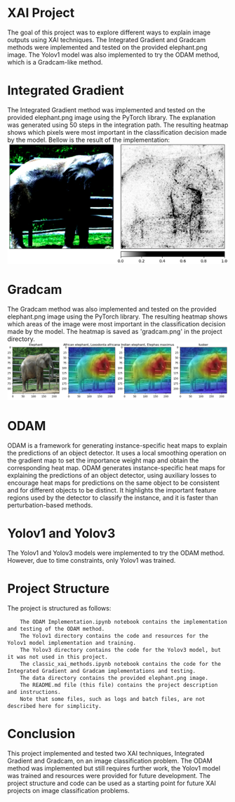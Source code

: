 # XAI Project
The goal of this project was to explore different ways to explain image outputs using XAI techniques. The Integrated Gradient and Gradcam methods were implemented and tested on the provided elephant.png image. The Yolov1 model was also implemented to try the ODAM method, which is a Gradcam-like method.

# Integrated Gradient
The Integrated Gradient method was implemented and tested on the provided elephant.png image using the PyTorch library. The explanation was generated using 50 steps in the integration path. The resulting heatmap shows which pixels were most important in the classification decision made by the model. 
Bellow is the result of the implementation:
![Result](images/IG-result.png)

# Gradcam
The Gradcam method was also implemented and tested on the provided elephant.png image using the PyTorch library. The resulting heatmap shows which areas of the image were most important in the classification decision made by the model. The heatmap is saved as 'gradcam.png' in the project directory.
![Result](images/CAM-result.png)

# ODAM 
ODAM is a framework for generating instance-specific heat maps to explain the predictions of an object detector. It uses a local smoothing operation on the gradient map to set the importance weight map and obtain the corresponding heat map. ODAM generates instance-specific heat maps for explaining the predictions of an object detector, using auxiliary losses to encourage heat maps for predictions on the same object to be consistent and for different objects to be distinct. It highlights the important feature regions used by the detector to classify the instance, and it is faster than perturbation-based methods.

# Yolov1 and Yolov3
The Yolov1 and Yolov3 models were implemented to try the ODAM method. However, due to time constraints, only Yolov1 was trained.

# Project Structure
The project is structured as follows:

        The ODAM Implementation.ipynb notebook contains the implementation and testing of the ODAM method.
        The Yolov1 directory contains the code and resources for the Yolov1 model implementation and training.
        The Yolov3 directory contains the code for the Yolov3 model, but it was not used in this project.
        The classic_xai_methods.ipynb notebook contains the code for the Integrated Gradient and Gradcam implementations and testing.
        The data directory contains the provided elephant.png image.
        The README.md file (this file) contains the project description and instructions.
        Note that some files, such as logs and batch files, are not described here for simplicity.


# Conclusion
This project implemented and tested two XAI techniques, Integrated Gradient and Gradcam, on an image classification problem. The ODAM method was  implemented but still requires further work, the Yolov1 model was trained and resources were provided for future development. The project structure and code can be used as a starting point for future XAI projects on image classification problems.